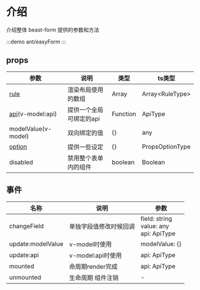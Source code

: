 # 介绍

介绍整体 beast-form 提供的参数和方法

:::demo 
ant/easyForm
:::

## props

| 参数                         | 说明                    | 类型     | ts类型                |
| ---------------------------- | ----------------------- | -------- | --------------------- |
| [rule](./rule.md)            | 渲染布局使用的数组      | Array    | Array&lt;RuleType&gt; |
| [api](./api.md)(v-model:api) | 提供一个全局可绑定的api | Function | ApiType               |
| modelValue(v-model)          | 双向绑定的值            | {}       | any                   |
| [option](./option.md)        | 提供一些设定            | {}       | PropsOptionType       |
| disabled                     | 禁用整个表单内的组件    | boolean  | Boolean               |




## 事件

| 名称              | 说明                   | 参数                                            |
| ----------------- | ---------------------- | ----------------------------------------------- |
| changeField       | 单独字段值修改时候回调 | field: string<br/> value: any<br/> api: ApiType |
| update:modelValue | v-model时使用          | modelValue: {}                                  |
| update:api        | v-model:api时使用      | api: ApiType                                    |
| mounted           | 命周期render完成       | api: ApiType                                    |
| unmounted         | 生命周期 组件注销      | -                                               |